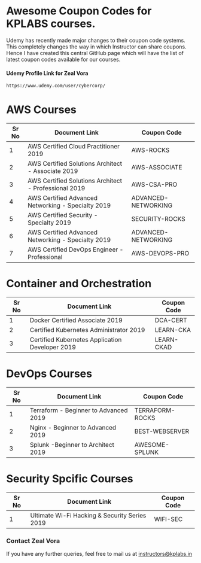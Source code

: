 # Awesome Coupon Codes for KPLABS courses.

Udemy has recently made major changes to their coupon code systems. This completely changes the way in which Instructor can share coupons. Hence I have created this central GitHub page which will have the list of latest coupon codes available for our courses.

#### Udemy Profile Link for Zeal Vora

```sh
https://www.udemy.com/user/cybercorp/
```

# AWS Courses 

| Sr No | Document Link | Coupon Code |
| ------ | ------ | ------ |
| 1 | AWS Certified Cloud Practitioner 2019 | AWS-ROCKS | 
| 2 |AWS Certified Solutions Architect - Associate  2019| AWS-ASSOCIATE
| 3 |AWS Certified Solutions Architect - Professional 2019 | AWS-CSA-PRO
| 4 |AWS Certified Advanced Networking - Specialty 2019 | ADVANCED-NETWORKING
| 5 |AWS Certified Security - Specialty 2019 | SECURITY-ROCKS
| 6 |AWS Certified Advanced Networking - Specialty 2019 | ADVANCED-NETWORKING	
| 7 |AWS Certified DevOps Engineer - Professional | AWS-DEVOPS-PRO

# Container and Orchestration

| Sr No | Document Link | Coupon Code |
| ------ | ------ | ------ |
| 1 | Docker Certified Associate 2019 | DCA-CERT | 
| 2 | Certified Kubernetes Administrator 2019 | LEARN-CKA | 
| 3 | Certified Kubernetes Application Developer 2019 | LEARN-CKAD | 

# DevOps Courses

| Sr No | Document Link | Coupon Code |
| ------ | ------ | ------ |
| 1 | Terraform - Beginner to Advanced 2019 | TERRAFORM-ROCKS | 
| 2 | Nginx - Beginner to Advanced 2019 | BEST-WEBSERVER | 
| 3 | Splunk  -Beginner to Architect 2019 | AWESOME-SPLUNK | 

# Security Spcific Courses

| Sr No | Document Link | Coupon Code |
| ------ | ------ | ------ |
| 1 | Ultimate Wi-Fi Hacking & Security Series 2019 | WIFI-SEC| 


### Contact Zeal Vora
If you have any further queries, feel free to mail us at instructors@kplabs.in
